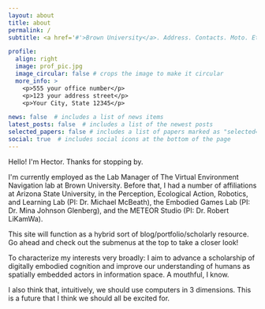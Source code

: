 ```yaml
---
layout: about
title: about
permalink: /
subtitle: <a href='#'>Brown University</a>. Address. Contacts. Moto. Etc.

profile:
  align: right
  image: prof_pic.jpg
  image_circular: false # crops the image to make it circular
  more_info: >
    <p>555 your office number</p>
    <p>123 your address street</p>
    <p>Your City, State 12345</p>

news: false  # includes a list of news items
latest_posts: false  # includes a list of the newest posts
selected_papers: false # includes a list of papers marked as "selected={true}"
social: true  # includes social icons at the bottom of the page
---
```


Hello! I'm Hector. Thanks for stopping by. 

I'm currently employed as the Lab Manager of The Virtual Environment Navigation lab at Brown University. Before that, I had a number of affiliations at Arizona State University, in the Perception, Ecological Action, Robotics, and Learning Lab (PI: Dr. Michael McBeath), the Embodied Games Lab (PI: Dr. Mina Johnson Glenberg), and the METEOR Studio (PI: Dr. Robert LiKamWa). 

This site will function as a hybrid sort of blog/portfolio/scholarly resource. Go ahead and check out the submenus at the top to take a closer look!

To characterize my interests very broadly: I aim to advance a scholarship of digitally embodied cognition and improve our understanding of humans as spatially embedded actors in information space. A mouthful, I know. 

I also think that, intuitively, we should use computers in 3 dimensions. This is a future that I think we should all be excited for. 
